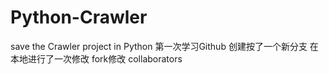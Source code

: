 # Python-Crawler
save the Crawler project in Python
第一次学习Github
创建按了一个新分支
在本地进行了一次修改
fork修改
collaborators
